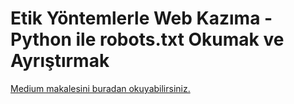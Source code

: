 # Etik Yöntemlerle Web Kazıma - Python ile robots.txt Okumak ve Ayrıştırmak
[Medium makalesini buradan okuyabilirsiniz. ](https://medium.com/kaveai/etik-y%C3%B6ntemlerle-web-kaz%C4%B1ma-python-ile-robots-txt-dosyas%C4%B1n%C4%B1-okumak-ve-url-i%CC%87zni-kontrol-etmek-66cd5836bcd8)
